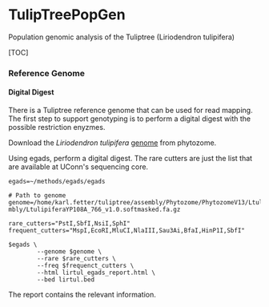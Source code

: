 # TulipTreePopGen
Population genomic analysis of the Tuliptree (Liriodendron tulipifera)

[TOC]

### Reference Genome 

#### Digital Digest

There is a Tuliptree reference genome that can be used for read mapping. The first step to support genotyping is to perform a digital digest with the possible restriction enyzmes.

Download the *Liriodendron tulipifera* [genome](https://phytozome-next.jgi.doe.gov/info/LtulipiferaYP108A_v1_1) from phytozome.

Using egads, perform a digital digest. The rare cutters are just the list that are available at UConn's sequencing core.

```
egads=~/methods/egads/egads

# Path to genome
genome=/home/karl.fetter/tuliptree/assembly/Phytozome/PhytozomeV13/LtulipiferaYP108A/v1.1/asse
mbly/LtulipiferaYP108A_766_v1.0.softmasked.fa.gz

rare_cutters="PstI,SbfI,NsiI,SphI"
frequent_cutters="MspI,EcoRI,MluCI,NlaIII,Sau3Ai,BfaI,HinP1I,SbfI"

$egads \
        --genome $genome \
        --rare $rare_cutters \
        --freq $frequenct_cutters \
        --html lirtul_egads_report.html \
        --bed lirtul.bed
```

The report contains the relevant information.